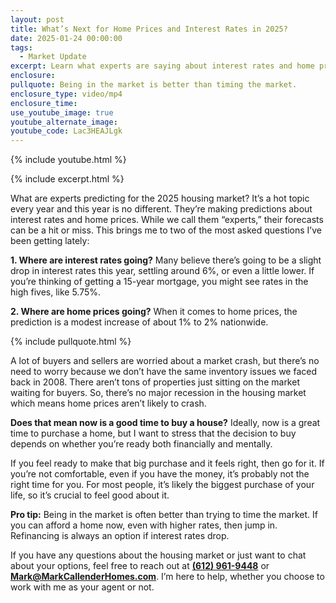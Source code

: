 ```yaml
---
layout: post
title: What’s Next for Home Prices and Interest Rates in 2025?
date: 2025-01-24 00:00:00
tags:
  - Market Update
excerpt: Learn what experts are saying about interest rates and home prices in 2025.
enclosure:
pullquote: Being in the market is better than timing the market.
enclosure_type: video/mp4
enclosure_time:
use_youtube_image: true
youtube_alternate_image:
youtube_code: Lac3HEAJLgk
---
```

{% include youtube.html %}

{% include excerpt.html %}

What are experts predicting for the 2025 housing market? It’s a hot topic every year and this year is no different. They’re making predictions about interest rates and home prices. While we call them “experts,” their forecasts can be a hit or miss. This brings me to two of the most asked questions I’ve been getting lately:

**1\. Where are interest rates going?** Many believe there’s going to be a slight drop in interest rates this year, settling around 6%, or even a little lower. If you’re thinking of getting a 15-year mortgage, you might see rates in the high fives, like 5.75%.

**2\. Where are home prices going?** When it comes to home prices, the prediction is a modest increase of about 1% to 2% nationwide.

{% include pullquote.html %}

A lot of buyers and sellers are worried about a market crash, but there’s no need to worry because we don’t have the same inventory issues we faced back in 2008. There aren’t tons of properties just sitting on the market waiting for buyers. So, there’s no major recession in the housing market which means home prices aren’t likely to crash.

**Does that mean now is a good time to buy a house?** Ideally, now is a great time to purchase a home, but I want to stress that the decision to buy depends on whether you’re ready both financially and mentally.

If you feel ready to make that big purchase and it feels right, then go for it. If you’re not comfortable, even if you have the money, it’s probably not the right time for you. For most people, it’s likely the biggest purchase of your life, so it’s crucial to feel good about it.

**Pro tip:** Being in the market is often better than trying to time the market. If you can afford a home now, even with higher rates, then jump in. Refinancing is always an option if interest rates drop.

If you have any questions about the housing market or just want to chat about your options, feel free to reach out at [**(612) 961-9448**](tel:6129619448) or [**Mark@MarkCallenderHomes.com**](mailto:Mark@MarkCallenderHomes.com). I’m here to help, whether you choose to work with me as your agent or not.